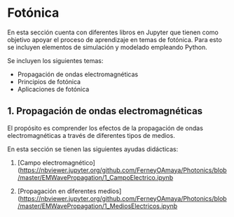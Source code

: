 # Fotónica

En esta sección cuenta con diferentes libros en Jupyter que tienen como objetivo apoyar el proceso de aprendizaje en temas de fotónica. Para esto se incluyen elementos de simulación y modelado empleando Python.

Se incluyen los siguientes temas:
- Propagación de ondas electromagnéticas
- Principios de fotónica
- Aplicaciones de fotónica

## 1. Propagación de ondas electromagnéticas

El propósito es comprender los efectos de la propagación de ondas electromagnéticas a través de diferentes tipos de medios.

En esta sección se tienen las siguientes ayudas didácticas:
1. [Campo electromagnético](https://nbviewer.jupyter.org/github.com/FerneyOAmaya/Photonics/blob/master/EMWavePropagation/1_CampoElectrico.ipynb

2. [Propagación en diferentes medios](https://nbviewer.jupyter.org/github.com/FerneyOAmaya/Photonics/blob/master/EMWavePropagation/1_MediosElectricos.ipynb